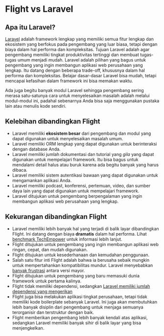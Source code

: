 # Flight vs Laravel

## Apa itu Laravel?
[Laravel](https://laravel.com) adalah framework lengkap yang memiliki semua fitur lengkap dan ekosistem yang berfokus pada pengembang yang luar biasa, 
tetapi dengan biaya dalam hal performa dan kompleksitas. Tujuan Laravel adalah agar pengembang memiliki tingkat produktivitas tertinggi 
dan membuat tugas-tugas umum menjadi mudah. Laravel adalah pilihan yang bagus untuk pengembang yang ingin membangun aplikasi web 
perusahaan yang lengkap. Itu datang dengan beberapa trade-off, khususnya dalam hal performa dan kompleksitas. Belajar dasar-dasar Laravel bisa mudah, tetapi mencapai kefasihan dalam framework ini bisa memakan waktu.

Ada juga begitu banyak modul Laravel sehingga pengembang sering merasa satu-satunya cara untuk menyelesaikan masalah adalah melalui 
modul-modul ini, padahal sebenarnya Anda bisa saja menggunakan pustaka lain atau menulis kode sendiri.

## Kelebihan dibandingkan Flight

- Laravel memiliki **ekosistem besar** dari pengembang dan modul yang dapat digunakan untuk menyelesaikan masalah umum.
- Laravel memiliki ORM lengkap yang dapat digunakan untuk berinteraksi dengan database Anda.
- Laravel memiliki jumlah dokumentasi dan tutorial yang _gila_ yang dapat digunakan untuk mempelajari framework. Itu bisa bagus untuk mendalami detail halus atau buruk karena ada begitu banyak yang harus dibaca.
- Laravel memiliki sistem autentikasi bawaan yang dapat digunakan untuk mengamankan aplikasi Anda.
- Laravel memiliki podcast, konferensi, pertemuan, video, dan sumber daya lain yang dapat digunakan untuk mempelajari framework.
- Laravel ditujukan untuk pengembang berpengalaman yang ingin membangun aplikasi web perusahaan yang lengkap.

## Kekurangan dibandingkan Flight

- Laravel memiliki lebih banyak hal yang terjadi di balik layar dibandingkan Flight. Ini datang dengan biaya **dramatis** dalam hal
  performa. Lihat [benchmark TechEmpower](https://www.techempower.com/benchmarks/#hw=ph&test=fortune&section=data-r22&l=zik073-cn3) 
  untuk informasi lebih lanjut.
- Flight ditujukan untuk pengembang yang ingin membangun aplikasi web ringan, cepat, dan mudah digunakan.
- Flight ditujukan untuk kesederhanaan dan kemudahan penggunaan.
- Salah satu fitur inti Flight adalah bahwa ia berusaha sebaik mungkin untuk mempertahankan kompatibilitas mundur. Laravel menyebabkan [banyak frustrasi](https://www.google.com/search?q=laravel+breaking+changes+major+version+complaints&sca_esv=6862a9c407df8d4e&sca_upv=1&ei=t72pZvDeI4ivptQP1qPMwQY&ved=0ahUKEwiwlurYuNCHAxWIl4kEHdYRM2gQ4dUDCBA&uact=5&oq=laravel+breaking+changes+major+version+complaints&gs_lp=Egxnd3Mtd2l6LXNlcnAiMWxhcmF2ZWwgYnJlYWtpbmcgY2hhbmdlcyBtYWpvciB2ZXJzaW9uIGNvbXBsYWludHMyChAAGLADGNYEGEcyChAAGLADGNYEGEcyChAAGLADGNYEGEcyChAAGLADGNYEGEcyChAAGLADGNYEGEcyChAAGLADGNYEGEcyChAAGLADGNYEGEdIjAJQAFgAcAF4AZABAJgBAKABAKoBALgBA8gBAJgCAaACB5gDAIgGAZAGCJIHATGgBwA&sclient=gws-wiz-serp) antara versi mayor.
- Flight ditujukan untuk pengembang yang baru memasuki dunia framework untuk pertama kalinya.
- Flight tidak memiliki dependensi, sedangkan [Laravel memiliki jumlah dependensi yang mengerikan](https://github.com/laravel/framework/blob/12.x/composer.json)
- Flight juga bisa melakukan aplikasi tingkat perusahaan, tetapi tidak memiliki kode boilerplate sebanyak Laravel.
  Ini juga akan membutuhkan lebih banyak disiplin dari pengembang untuk menjaga semuanya terorganisir dan terstruktur dengan baik.
- Flight memberikan pengembang lebih banyak kendali atas aplikasi, sedangkan Laravel memiliki banyak sihir di balik layar yang bisa menjengkelkan.